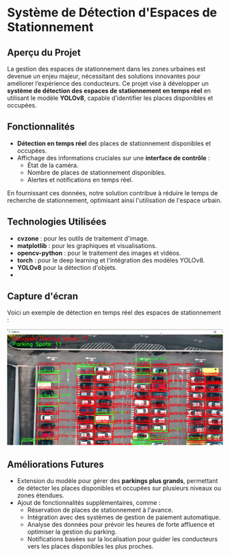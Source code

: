 # Système de Détection d'Espaces de Stationnement

## Aperçu du Projet
La gestion des espaces de stationnement dans les zones urbaines est devenue un enjeu majeur, nécessitant des solutions innovantes pour améliorer l’expérience des conducteurs. Ce projet vise à développer un **système de détection des espaces de stationnement en temps réel** en utilisant le modèle **YOLOv8**, capable d’identifier les places disponibles et occupées.

## Fonctionnalités
- **Détection en temps réel** des places de stationnement disponibles et occupées.
- Affichage des informations cruciales sur une **interface de contrôle** :
  - État de la caméra.
  - Nombre de places de stationnement disponibles.
  - Alertes et notifications en temps réel.

En fournissant ces données, notre solution contribue à réduire le temps de recherche de stationnement, optimisant ainsi l'utilisation de l'espace urbain.

## Technologies Utilisées
- **cvzone** : pour les outils de traitement d'image.
- **matplotlib** : pour les graphiques et visualisations.
- **opencv-python** : pour le traitement des images et vidéos.
- **torch** : pour le deep learning et l'intégration des modèles YOLOv8.
- **YOLOv8** pour la détection d'objets.
- 
## Capture d'écran
Voici un exemple de détection en temps réel des espaces de stationnement :

![Exemple de détection](images/detection.png)

## Améliorations Futures
- Extension du modèle pour gérer des **parkings plus grands**, permettant de détecter les places disponibles et occupées sur plusieurs niveaux ou zones étendues.
- Ajout de fonctionnalités supplémentaires, comme :
  - Réservation de places de stationnement à l'avance.
  - Intégration avec des systèmes de gestion de paiement automatique.
  - Analyse des données pour prévoir les heures de forte affluence et optimiser la gestion du parking.
  - Notifications basées sur la localisation pour guider les conducteurs vers les places disponibles les plus proches.

